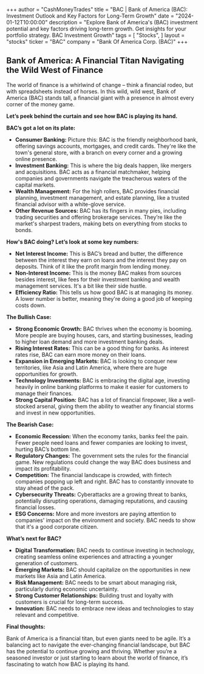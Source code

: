 +++
author = "CashMoneyTrades"
title = "BAC |  Bank of America (BAC):  Investment Outlook and Key Factors for Long-Term Growth"
date = "2024-01-12T10:00:00"
description = "Explore Bank of America's (BAC) investment potential and key factors driving long-term growth. Get insights for your portfolio strategy. BAC Investment Growth"
tags = [
"Stocks",
]
layout = "stocks"
ticker = "BAC"
company = "Bank Of America Corp. (BAC)"
+++
        


## Bank of America: A Financial Titan Navigating the Wild West of Finance 

The world of finance is a whirlwind of change – think a financial rodeo, but with spreadsheets instead of horses.  In this wild, wild west, Bank of America (BAC) stands tall, a financial giant with a presence in almost every corner of the money game.  

**Let’s peek behind the curtain and see how BAC is playing its hand.**

**BAC’s got a lot on its plate:**

* **Consumer Banking:** Picture this: BAC is the friendly neighborhood bank, offering savings accounts, mortgages, and credit cards.  They're like the town's general store, with a branch on every corner and a growing online presence.
* **Investment Banking:** This is where the big deals happen,  like mergers and acquisitions.  BAC acts as a financial matchmaker, helping companies and governments navigate the treacherous waters of the capital markets. 
* **Wealth Management:** For the high rollers, BAC provides financial planning, investment management, and estate planning,  like a trusted financial advisor with a white-glove service.
* **Other Revenue Sources:**  BAC has its fingers in many pies, including trading securities and offering brokerage services.  They’re like the market's sharpest traders, making bets on everything from stocks to bonds.

**How's BAC doing?  Let’s look at some key numbers:**

* **Net Interest Income:** This is BAC’s bread and butter, the difference between the interest they earn on loans and the interest they pay on deposits. Think of it like the profit margin from lending money.
* **Non-Interest Income:** This is the money BAC makes from sources besides interest, like fees for their investment banking and wealth management services. It's a bit like their side hustle.
* **Efficiency Ratio:** This tells us how good BAC is at managing its money.  A lower number is better, meaning they're doing a good job of keeping costs down.

**The Bullish Case:**

* **Strong Economic Growth:** BAC thrives when the economy is booming. More people are buying houses, cars, and starting businesses, leading to higher loan demand and more investment banking deals.  
* **Rising Interest Rates:** This can be a good thing for banks.  As interest rates rise, BAC can earn more money on their loans. 
* **Expansion in Emerging Markets:**  BAC is looking to conquer new territories, like Asia and Latin America, where there are huge opportunities for growth.
* **Technology Investments:**  BAC is embracing the digital age, investing heavily in online banking platforms to make it easier for customers to manage their finances. 
* **Strong Capital Position:**  BAC has a lot of financial firepower, like a well-stocked arsenal, giving them the ability to weather any financial storms and invest in new opportunities.

**The Bearish Case:**

* **Economic Recession:**  When the economy tanks, banks feel the pain. Fewer people need loans and fewer companies are looking to invest,  hurting BAC’s bottom line.
* **Regulatory Changes:**  The government sets the rules for the financial game. New regulations could change the way BAC does business and impact its profitability. 
* **Competition:**  The financial landscape is crowded, with fintech companies popping up left and right. BAC has to constantly innovate to stay ahead of the pack. 
* **Cybersecurity Threats:**  Cyberattacks are a growing threat to banks, potentially disrupting operations, damaging reputations, and causing financial losses.
* **ESG Concerns:**  More and more investors are paying attention to companies' impact on the environment and society.  BAC needs to show that it's a good corporate citizen.

**What’s next for BAC?**

* **Digital Transformation:** BAC needs to continue investing in technology, creating seamless online experiences and attracting a younger generation of customers. 
* **Emerging Markets:**  BAC should capitalize on the opportunities in new markets like Asia and Latin America. 
* **Risk Management:** BAC needs to be smart about managing risk, particularly during economic uncertainty. 
* **Strong Customer Relationships:** Building trust and loyalty with customers is crucial for long-term success.
* **Innovation:**  BAC needs to embrace new ideas and technologies to stay relevant and competitive.

**Final thoughts:**

Bank of America is a financial titan, but even giants need to be agile.  It’s a balancing act to navigate the ever-changing financial landscape, but BAC has the potential to continue growing and thriving.  Whether you’re a seasoned investor or just starting to learn about the world of finance, it’s fascinating to watch how BAC is playing its hand. 

        